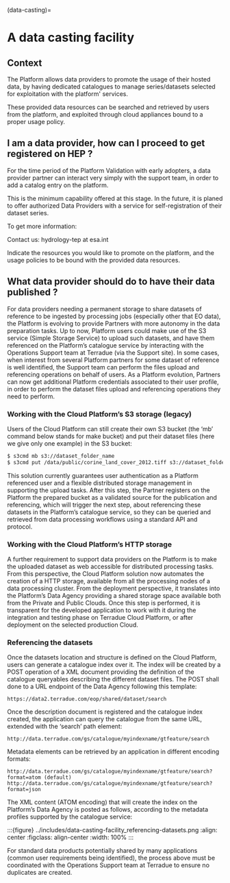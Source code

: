 (data-casting)=

# A data casting facility

## Context

The Platform allows data providers to promote the usage of their hosted data,
by having dedicated catalogues to manage series/datasets selected for exploitation with the platform' services.

These provided data resources can be searched and retrieved by users from the platform,
and exploited through cloud appliances bound to a proper usage policy.

## I am a data provider, how can I proceed to get registered on HEP ?

For the time period of the Platform Validation with early adopters, a data provider partner can interact very simply with the support team, in order to add a catalog entry on the platform.

This is the minimum capability offered at this stage. In the future, it is planed to offer authorized Data Providers with a service for self-registration of their dataset series.

To get more information:

Contact us: hydrology-tep at esa.int

Indicate the resources you would like to promote on the platform, and the usage policies to be bound with the provided data resources.

## What data provider should do to have their data published ?

For data providers needing a permanent storage to share datasets of reference to be ingested by processing jobs (especially other that EO data), the Platform is evolving to provide Partners with more autonomy in the data preparation tasks. Up to now, Platform users could make use of the S3 service (Simple Storage Service) to upload such datasets, and have them referenced on the Platform’s catalogue service by interacting with the Operations Support team at Terradue (via the Support site). In some cases, when interest from several Platform partners for some dataset of reference is well identified, the Support team can perform the files upload and referencing operations on behalf of users. As a Platform evolution, Partners can now get additional Platform credentials associated to their user profile, in order to perform the dataset files upload and referencing operations they need to perform.

### Working with the Cloud Platform’s S3 storage (legacy)

Users of the Cloud Platform can still create their own S3 bucket (the ‘mb’ command below stands for make bucket) and put their dataset files (here we give only one example) in the S3 bucket:

```bash
$ s3cmd mb s3://dataset_folder_name
$ s3cmd put /data/public/corine_land_cover_2012.tiff s3://dataset_folder_name
```

This solution currently guarantees user authentication as a Platform referenced user and a flexible distributed storage management in supporting the upload tasks. After this step, the Partner registers on the Platform the prepared bucket as a validated source for the publication and referencing, which will trigger the next step, about referencing these datasets in the Platform’s catalogue service, so they can be queried and retrieved from data processing workflows using a standard API and protocol.

### Working with the Cloud Platform’s HTTP storage

A further requirement to support data providers on the Platform is to make the uploaded dataset as web accessible for distributed processing tasks. From this perspective, the Cloud Platform solution now automates the creation of a HTTP storage, available from all the processing nodes of a data processing cluster. From the deployment perspective, it translates into the Platform’s Data Agency providing a shared storage space available both from the Private and Public Clouds. Once this step is performed, it is transparent for the developed application to work with it during the integration and testing phase on Terradue Cloud Platform, or after deployment on the selected production Cloud.

### Referencing the datasets

Once the datasets location and structure is defined on the Cloud Platform, users can generate a catalogue index over it. The index will be created by a POST operation of a XML document providing the definition of the catalogue queryables describing the different dataset files. The POST shall done to a URL endpoint of the Data Agency following this template:

```url
https://data2.terradue.com/eop/shared/dataset/search
```

Once the description document is registered and the catalogue index created, the application can query the catalogue from the same URL, extended with the ‘search’ path element:

```url
http://data.terradue.com/gs/catalogue/myindexname/gtfeature/search
```

Metadata elements can be retrieved by an application in different encoding formats:

```url
http://data.terradue.com/gs/catalogue/myindexname/gtfeature/search?format=atom (default)
http://data.terradue.com/gs/catalogue/myindexname/gtfeature/search?format=json
```

The XML content (ATOM encoding) that will create the index on the Platform’s Data Agency is posted as follows, according to the metadata profiles supported by the catalogue service:

:::{figure} ../includes/data-casting-facility_referencing-datasets.png
:align: center
:figclass: align-center
:width: 100%
:::

For standard data products potentially shared by many applications (common user requirements being identified), the process above must be coordinated with the Operations Support team at Terradue to ensure no duplicates are created.
